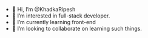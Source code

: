 - 👋 Hi, I’m @KhadkaRipesh
- 👀 I’m interested in full-stack developer.
- 🌱 I’m currently learning front-end
- 💞️ I’m looking to collaborate on learning such things.

<!---
KhadkaRipesh/KhadkaRipesh is a ✨ special ✨ repository because its `README.md` (this file) appears on your GitHub profile.
You can click the Preview link to take a look at your changes.
--->
